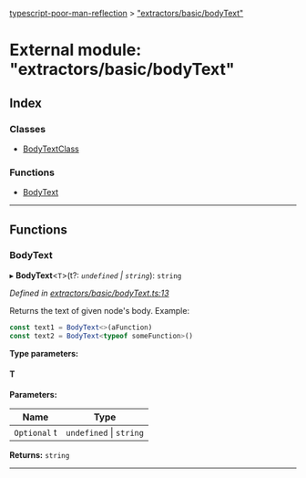 [typescript-poor-man-reflection](../README.md) > ["extractors/basic/bodyText"](../modules/_extractors_basic_bodytext_.md)

# External module: "extractors/basic/bodyText"

## Index

### Classes

* [BodyTextClass](../classes/_extractors_basic_bodytext_.bodytextclass.md)

### Functions

* [BodyText](_extractors_basic_bodytext_.md#bodytext)

---

## Functions

<a id="bodytext"></a>

###  BodyText

▸ **BodyText**<`T`>(t?: *`undefined` \| `string`*): `string`

*Defined in [extractors/basic/bodyText.ts:13](https://github.com/cancerberoSgx/typescript-poor-man-reflection/blob/3b7b7d6/src/extractors/basic/bodyText.ts#L13)*

Returns the text of given node's body. Example:

```ts
const text1 = BodyText<>(aFunction)
const text2 = BodyText<typeof someFunction>()
```

**Type parameters:**

#### T 
**Parameters:**

| Name | Type |
| ------ | ------ |
| `Optional` t | `undefined` \| `string` |

**Returns:** `string`

___


